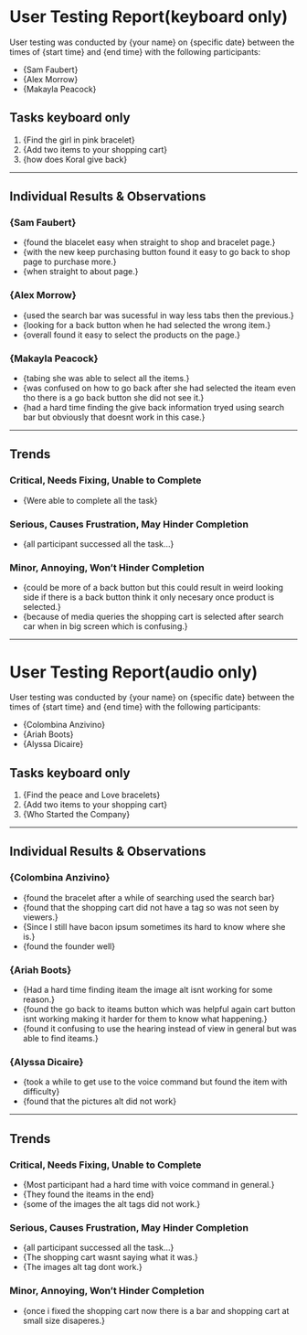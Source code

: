# User Testing Report(keyboard only)

User testing was conducted by {your name} on {specific date} between the times of {start time} and {end time} with the following participants:

- {Sam Faubert}
- {Alex Morrow}
- {Makayla Peacock}

## Tasks keyboard only

1. {Find the girl in pink bracelet}
2. {Add two items to your shopping cart}
3. {how does Koral give back}

---

## Individual Results & Observations

### {Sam Faubert}

- {found the blacelet easy when straight to shop and bracelet page.}
- {with the new keep purchasing button found it easy to go back to shop page to purchase more.}
- {when straight to about page.}
                                                            

### {Alex Morrow}

- {used the search bar was sucessful in way less tabs then the previous.}
- {looking for a back button when he had selected the wrong item.}
- {overall found it easy to select the products on the page.}

### {Makayla Peacock}

- {tabing she was able to select all the items.}
- {was confused on how to go back after she had selected the iteam even tho there is a go back button she did not see it.}
- {had a hard time finding the give back information tryed using search bar but obviously that doesnt work in this case.}

---

## Trends

### Critical, Needs Fixing, Unable to Complete

- {Were able to complete all the task}

### Serious, Causes Frustration, May Hinder Completion

- {all participant successed all the task…}


### Minor, Annoying, Won’t Hinder Completion

- {could be more of a back button but this could result in weird looking side if there is a back button think it only necesary once product is selected.}
- {because of media queries the shopping cart is selected after search car when in big screen which is confusing.}



---

# User Testing Report(audio only)

User testing was conducted by {your name} on {specific date} between the times of {start time} and {end time} with the following participants:

- {Colombina Anzivino}
- {Ariah Boots}
- {Alyssa Dicaire}

## Tasks keyboard only

1. {Find the peace and Love bracelets}
2. {Add two items to your shopping cart}
3. {Who Started the Company}

---

## Individual Results & Observations

### {Colombina Anzivino}

- {found the bracelet after a while of searching used the search bar}
- {found that the shopping cart did not have a tag so was not seen by viewers.}
- {Since I still have bacon ipsum sometimes its hard to know where she is.}
- {found the founder well}

### {Ariah Boots}

- {Had a hard time finding iteam the image alt isnt working for some reason.}
- {found the go back to iteams button which was helpful again cart button isnt working making it harder for them to know what happening.}
- {found it confusing to use the hearing instead of view in general but was able to find iteams.}

### {Alyssa Dicaire}

- {took a while to get use to the voice command but found the item with difficulty}
- {found that the pictures alt did not work}

---

## Trends

### Critical, Needs Fixing, Unable to Complete

- {Most participant had a hard time with voice command in general.}
- {They found the iteams in the end}
- {some of the images the alt tags did not work.}

### Serious, Causes Frustration, May Hinder Completion

- {all participant successed all the task…}
- {The shopping cart wasnt saying what it was.}
- {The images alt tag dont work.}


### Minor, Annoying, Won’t Hinder Completion

- {once i fixed the shopping cart now there is a bar and shopping cart at small size disaperes.}